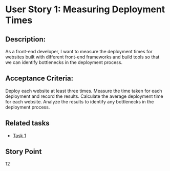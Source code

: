 # User Story 1: Measuring Deployment Times

## Description:
As a front-end developer, I want to measure the deployment times for websites built with different front-end frameworks and build tools so that we can identify bottlenecks in the deployment process.

## Acceptance Criteria:

Deploy each website at least three times.
Measure the time taken for each deployment and record the results.
Calculate the average deployment time for each website.
Analyze the results to identify any bottlenecks in the deployment process.

## Related tasks
* [Task 1](tasks/task1.md)

## Story Point
12 
